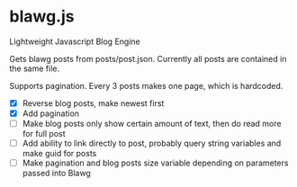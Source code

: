 blawg.js
========

Lightweight Javascript Blog Engine

Gets blawg posts from posts/post.json. Currently all posts are contained in the same file.

Supports pagination. Every 3 posts makes one page, which is hardcoded.

- [x] Reverse blog posts, make newest first
- [x] Add pagination
- [ ] Make blog posts only show certain amount of text, then do read more for full post
- [ ] Add ability to link directly to post, probably query string variables and make guid for posts
- [ ] Make pagination and blog posts size variable depending on parameters passed into Blawg
